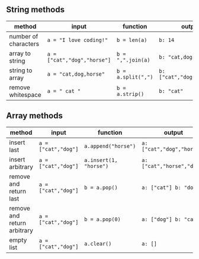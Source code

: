 ## String methods 
|method|input|function|output|
|---|---|---|---|
|number of characters|`a = "I love coding!"`|`b = len(a)`|`b: 14`|
|array to string|`a = ["cat","dog","horse"]`|`b = ",".join(a)`|`b: "cat,dog,horse"`|
|string to array|`a = "cat,dog,horse"`|`b = a.split(",")`|`b: ["cat","dog","horse"]`|
|remove whitespace|`a = " cat "`|`b = a.strip()`|`b: "cat"`|
## Array methods
|method|input|function|output|
|---|---|---|---|
|insert last|`a = ["cat","dog"]`|`a.append("horse")`|`a: ["cat","dog","horse"]`|
|insert arbitrary|`a = ["cat","dog"]`|`a.insert(1, "horse")`|`a: ["cat","horse","dog"]`|
|remove and return last|`a = ["cat","dog"]`|`b = a.pop()`|`a: ["cat"] b: "dog"`|
|remove and return arbitrary|`a = ["cat","dog"]`|`b = a.pop(0)`|`a: ["dog"] b: "cat"`|
|empty list|`a = ["cat","dog"]`|`a.clear()`|`a: []`|

